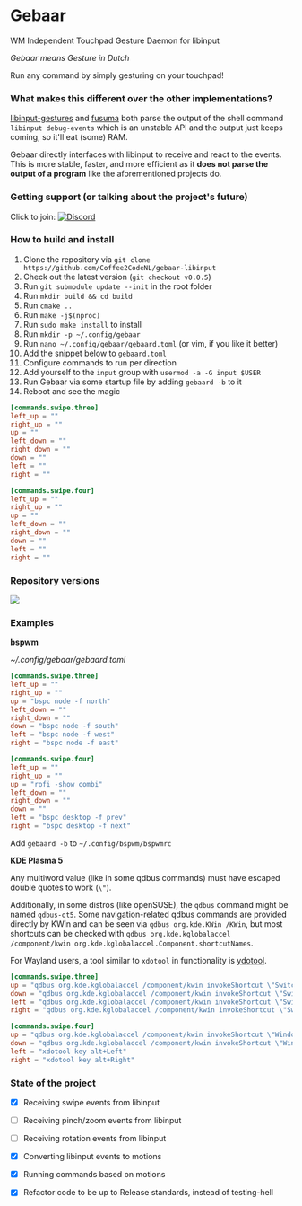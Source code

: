 Gebaar
=========

WM Independent Touchpad Gesture Daemon for libinput

_Gebaar means Gesture in Dutch_

Run any command by simply gesturing on your touchpad!

### What makes this different over the other implementations?

[libinput-gestures](https://github.com/bulletmark/libinput-gestures) and [fusuma](https://github.com/iberianpig/fusuma) both parse the output of the shell command `libinput debug-events` which is an unstable API and the output just keeps coming, so it'll eat (some) RAM.

Gebaar directly interfaces with libinput to receive and react to the events.   
This is more stable, faster, and more efficient as it **does not parse the output of a program** like the aforementioned projects do.

### Getting support (or talking about the project's future)

Click to join: [![Discord](https://img.shields.io/discord/548978799136473106.svg?label=Discord)](https://discord.gg/9mbKhFR)

### How to build and install

1. Clone the repository via `git clone https://github.com/Coffee2CodeNL/gebaar-libinput`
2. Check out the latest version (`git checkout v0.0.5`)
3. Run `git submodule update --init` in the root folder
4. Run `mkdir build && cd build`
5. Run `cmake ..`
6. Run `make -j$(nproc)`
7. Run `sudo make install` to install
8. Run `mkdir -p ~/.config/gebaar`
9. Run `nano ~/.config/gebaar/gebaard.toml` (or vim, if you like it better)
10. Add the snippet below to `gebaard.toml`
11. Configure commands to run per direction
12. Add yourself to the `input` group with `usermod -a -G input $USER`
13. Run Gebaar via some startup file by adding `gebaard -b` to it
14. Reboot and see the magic

```toml
[commands.swipe.three]
left_up = ""
right_up = ""
up = ""
left_down = ""
right_down = ""
down = ""
left = ""
right = ""

[commands.swipe.four]
left_up = ""
right_up = ""
up = ""
left_down = ""
right_down = ""
down = ""
left = ""
right = ""
```

### Repository versions

![](https://img.shields.io/aur/version/gebaar.svg?style=flat)  

### Examples

**bspwm**

_~/.config/gebaar/gebaard.toml_
```toml
[commands.swipe.three]
left_up = ""
right_up = ""
up = "bspc node -f north"
left_down = ""
right_down = ""
down = "bspc node -f south"
left = "bspc node -f west"
right = "bspc node -f east"

[commands.swipe.four]
left_up = ""
right_up = ""
up = "rofi -show combi"
left_down = ""
right_down = ""
down = ""
left = "bspc desktop -f prev"
right = "bspc desktop -f next"
```

Add `gebaard -b` to `~/.config/bspwm/bspwmrc`

**KDE Plasma 5**

Any multiword value (like in some qdbus commands) must have escaped double quotes to work (`\"`).

Additionally, in some distros (like openSUSE), the `qdbus` command might be named `qdbus-qt5`.
Some navigation-related qdbus commands are provided directly by KWin and can be seen via `qdbus org.kde.KWin /KWin`,
but most shortcuts can be checked with `qdbus org.kde.kglobalaccel /component/kwin org.kde.kglobalaccel.Component.shortcutNames`.

For Wayland users, a tool similar to `xdotool` in functionality is [ydotool](https://github.com/ReimuNotMoe/ydotool).

```toml
[commands.swipe.three]
up = "qdbus org.kde.kglobalaccel /component/kwin invokeShortcut \"Switch One Desktop Up\""
down = "qdbus org.kde.kglobalaccel /component/kwin invokeShortcut \"Switch One Desktop Down\""
left = "qdbus org.kde.kglobalaccel /component/kwin invokeShortcut \"Switch One Desktop to the Left\""
right = "qdbus org.kde.kglobalaccel /component/kwin invokeShortcut \"Switch One Desktop to the Right\""

[commands.swipe.four]
up = "qdbus org.kde.kglobalaccel /component/kwin invokeShortcut \"Window Maximize\""
down = "qdbus org.kde.kglobalaccel /component/kwin invokeShortcut \"Window Minimize\""
left = "xdotool key alt+Left"
right = "xdotool key alt+Right"
```

### State of the project

- [x] Receiving swipe events from libinput
- [ ] Receiving pinch/zoom events from libinput
- [ ] Receiving rotation events from libinput
- [x] Converting libinput events to motions
- [x] Running commands based on motions
- [x] Refactor code to be up to Release standards, instead of testing-hell

